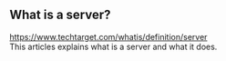 ## What is a server?<br/>
https://www.techtarget.com/whatis/definition/server<br/>
This articles explains what is a server and what it does.<br/>
